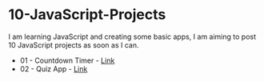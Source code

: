 # 10-JavaScript-Projects

I am learning JavaScript and creating some basic apps, I am aiming to post 10 JavaScript projects as soon as I can. 

- 01 - Countdown Timer - [Link](https://nlagdhir.github.io/10-JavaScript-Projects/countdown-timer/index.html)
- 02 - Quiz App - [Link](https://nlagdhir.github.io/10-JavaScript-Projects/quiz-app/index.html)